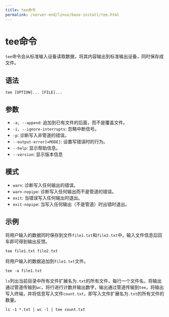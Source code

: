 ```yaml
---
title: tee命令
permalink: /server-end/linux/base-install/tee.html
---
```


# tee命令

`tee`命令会从标准输入设备读取数据，将其内容输出到标准输出设备，同时保存成文件。

## 语法

```shell
tee [OPTION]... [FILE]...
```

## 参数

- `-a, --append`: 追加到已有文件的后面，而不是覆盖文件。
- `-i, --ignore-interrupts`: 忽略中断信号。
- `-p`: 诊断写入非管道的错误。
- `--output-error[=MODE]`: 设置写错误时的行为。
- `--help`: 显示帮助信息。
- `--version`: 显示版本信息

## 模式

- `warn`: 诊断写入任何输出的错误。
- `warn-nopipe`: 诊断写入任何输出而不是管道的错误。
- `exit`: 当错误写入任何输出时退出。
- `exit-nopipe`: 当写入任何输出（不是管道）时出错时退出。

## 示例

将用户输入的数据同时保存到文件`file1.txt`和`file2.txt`中，输入文件信息后回车即可得到输出反馈。

```shell
tee file1.txt file2.txt
```

将用户输入的数据追加到`file1.txt`文件。

```shell
tee -a file1.txt
```

`ls`列出当前目录中所有文件扩展名为`.txt`的所有文件，每行一个文件名，将输出通过管道传输到`wc`，将行进行计数并输出数字，输出通过管道传输到`tee`，将输出写入终端，并将信息写入文件`count.txt`，即写入文件扩展名为`.txt`的所有文件的数量。

```shell
ls -1 *.txt | wc -l | tee count.txt
```
